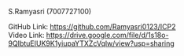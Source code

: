 S.Ramyasri (7007727100)

GitHub Link: https://github.com/Ramyasri0123/ICP2                                  
 Video Link: https://drive.google.com/file/d/1s18o-9QIbtuEIUK9K1yiupaYTXZcVqlw/view?usp=sharing
